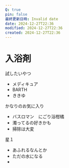 ```yaml
---
Q: true
pin: false
最終更新日時: Invalid date
date: 2024-12-27T22:36
modified: 2024-12-27T22:36
created: 2024-12-27T22:36
---
```

# 入浴剤

試したいやつ

- メディキュア  
- BARTH  
- ききゆ  

かなりのお気に入り

- バスロマン　にごり浴柑橘  
- 濁ってるの好きかも  
- 掃除は大変  

星１

- あふれるなんとか  
- ただの水になる  
-